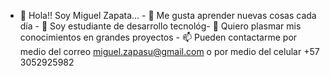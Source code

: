- 👋 Hola!! Soy Miguel Zapata... - 👀 Me gusta aprender nuevas cosas cada día - 🌱 Soy estudiante de desarrollo tecnológ- 💞️ Quiero plasmar mis conocimientos en grandes proyectos - 📫 Pueden contactarme por medio del correo miguel.zapasu@gmail.com o por medio del celular +57 3052925982
<!--- miguelzapa/miguelzapa es un repositorio ✨ especial ✨ porque su `README.md` (este archivo) aparece en tu perfil de GitHub. Puedes hacer clic en el enlace Vista previa para echar un vistazo a tus cambios. --->
